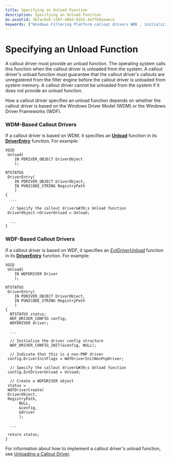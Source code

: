 ```yaml
---
title: Specifying an Unload Function
description: Specifying an Unload Function
ms.assetid: 3bfac8a5-1367-40bd-81b5-4a7fb9aaaece
keywords: ["Windows Filtering Platform callout drivers WDK , initializing", "callout drivers WDK Windows Filtering Platform , initializing", "initializing callout drivers WDK Windows Filtering Platform", "WDM-based callout drivers WDK Windows Filtering Platform", "WDF-based callout drivers WDK Windows Filtering Platform", "unload function WDK Windows Filtering Platform"]
---
```


# Specifying an Unload Function


A callout driver must provide an unload function. The operating system calls this function when the callout driver is unloaded from the system. A callout driver's unload function must guarantee that the callout driver's callouts are unregistered from the filter engine before the callout driver is unloaded from system memory. A callout driver cannot be unloaded from the system if it does not provide an unload function.

How a callout driver specifies an unload function depends on whether the callout driver is based on the Windows Driver Model (WDM) or the Windows Driver Frameworks (WDF).

### WDM-Based Callout Drivers

If a callout driver is based on WDM, it specifies an [**Unload**](https://msdn.microsoft.com/library/windows/hardware/ff564886) function in its [**DriverEntry**](https://msdn.microsoft.com/library/windows/hardware/ff544113) function. For example:

```
VOID
 Unload(
    IN PDRIVER_OBJECT DriverObject
    );

NTSTATUS
 DriverEntry(
    IN PDRIVER_OBJECT DriverObject,
    IN PUNICODE_STRING RegistryPath
    )
{
  ...

  // Specify the callout driver&#39;s Unload function
 DriverObject->DriverUnload = Unload;

  ...
}
```

### WDF-Based Callout Drivers

If a callout driver is based on WDF, it specifies an [*EvtDriverUnload*](https://msdn.microsoft.com/library/windows/hardware/ff541694) function in its [**DriverEntry**](https://msdn.microsoft.com/library/windows/hardware/ff544113) function. For example:

```
VOID
 Unload(
    IN WDFDRIVER Driver
    );

NTSTATUS
 DriverEntry(
    IN PDRIVER_OBJECT DriverObject,
    IN PUNICODE_STRING RegistryPath
    )
{
  NTSTATUS status;
  WDF_DRIVER_CONFIG config;
  WDFDRIVER driver;

  ...

  // Initialize the driver config structure
  WDF_DRIVER_CONFIG_INIT(&config, NULL);

  // Indicate that this is a non-PNP driver
 config.DriverInitFlags = WdfDriverInitNonPnpDriver;

  // Specify the callout driver&#39;s Unload function
 config.EvtDriverUnload = Unload;

  // Create a WDFDRIVER object
 status =
 WdfDriverCreate(
 DriverObject,
 RegistryPath,
      NULL,
      &config,
      &driver
      );

  ...

 return status;
}
```

For information about how to implement a callout driver's unload function, see [Unloading a Callout Driver](unloading-a-callout-driver.md).

 

 





